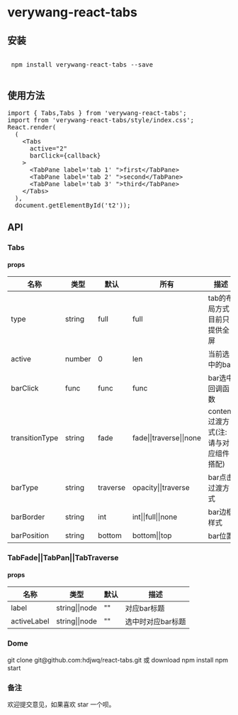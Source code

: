 <h1>
 verywang-react-tabs
</h1>
<h2>
安装
</h2>
<div class="highlight highlight-source-js">
<pre>
<span class="pl-smi">
 npm install verywang-react-tabs --save
</span>
</pre>
</div>
<h2>
 使用方法
</h2>
<div class="highlight highlight-source-js">
<pre>
<span class="pl-k">import</span> { <span class="pl-smi">Tabs</span>,<span class="pl-smi">Tabs</span> } <span class="pl-k">from</span><span class="pl-s"><span class="pl-pds"> '</span>verywang-react-tabs<span class="pl-pds">'</span></span>;
<span class="pl-k">import </span><span class="pl-k">from</span><span class="pl-s"><span class="pl-pds"> '</span>verywang-react-tabs/style/index.css<span class="pl-pds">'</span></span>;
<span class="pl-smi">React</span>.<span class="pl-en">render</span>(
  (
    <span class="pl-k">&lt;</span>Tabs
      active<span class="pl-k">=</span><span class="pl-s"><span class="pl-pds">"</span>2<span class="pl-pds">"</span></span>
      barClick<span class="pl-k">=</span>{callback}
    <span class="pl-k">&gt;</span>
      <span class="pl-k">&lt;</span>TabPane label<span class="pl-k">=</span><span class="pl-s"><span class="pl-pds">'</span>tab 1<span class="pl-pds">'</span></span> <span class="pl-pds">"</span></span><span class="pl-k">&gt;</span>first<span class="pl-k">&lt;</span><span class="pl-k">/</span>TabPane<span class="pl-k">&gt;</span>
      <span class="pl-k">&lt;</span>TabPane label<span class="pl-k">=</span><span class="pl-s"><span class="pl-pds">'</span>tab 2<span class="pl-pds">'</span></span> <span class="pl-pds">"</span></span><span class="pl-k">&gt;</span>second<span class="pl-k">&lt;</span><span class="pl-k">/</span>TabPane<span class="pl-k">&gt;</span>
      <span class="pl-k">&lt;</span>TabPane label<span class="pl-k">=</span><span class="pl-s"><span class="pl-pds">'</span>tab 3<span class="pl-pds">'</span></span> <span class="pl-pds">"</span></span><span class="pl-k">&gt;</span>third<span class="pl-k">&lt;</span><span class="pl-k">/</span>TabPane<span class="pl-k">&gt;</span>
    <span class="pl-k">&lt;</span><span class="pl-k">/</span>Tabs<span class="pl-k">&gt;</span>
  ),
  <span class="pl-c1">document</span>.<span class="pl-c1">getElementById</span>(<span class="pl-s"><span class="pl-pds">'</span>t2<span class="pl-pds">'</span></span>));
</pre>
</div>
<h2>
 API
</h2>
<h3>Tabs</h3>
<h4>props</h4>
<table>
<thead>
    <tr>
        <th>名称</th>
        <th>类型</th>
        <th>默认</th>
        <th>所有</th>
        <th>描述</th>
    </tr>
    </thead>
    <tbody>
    <tr><td>type</td><td>string</td><td>full</td><td>full</td><td>tab的布局方式目前只提供全屏</td></tr>
    <tr><td>active</td><td>number</td><td>0</td><td>len</td><td>当前选中的bar</td></tr>
    <tr><td>barClick</td><td>func</td><td>func</td><td>func</td><td>bar选中回调函数</td></tr>
    <tr><td>transitionType</td><td>string</td><td>fade</td><td>fade||traverse||none</td><td>content过渡方式(注:请与对应组件搭配)</td></tr>
    <tr><td>barType</td><td>string</td><td>traverse</td><td>opacity||traverse</td><td>bar点击过渡方式</td></tr>
    <tr><td>barBorder</td><td>string</td><td>int</td><td>int||full||none</td><td>bar边框样式</td></tr>
    <tr><td>barPosition</td><td>string</td><td>bottom</td><td>bottom||top</td><td>bar位置</td></tr>
    </tbody>
</table>
<h3>TabFade||TabPan||TabTraverse</h3>
<h4>props</h4>
<table>
<thead>
    <tr>
        <th>名称</th>
        <th>类型</th>
        <th>默认</th>
        <th>描述</th>
    </tr>
    </thead>
    <tbody>
    <tr><td>label</td><td>string||node</td><td>""</td><td>对应bar标题</td></tr>
    <tr><td>activeLabel</td><td>string||node</td><td>""</td><td>选中时对应bar标题</td></tr>
    </tbody>
</table>
<h3>Dome</h3>
<span class="pl-smi">
 git clone git@github.com:hdjwq/react-tabs.git 或 download
 npm install
 npm start
</span>
<h3>备注</h3>
<span class="pl-smi">
 欢迎提交意见，如果喜欢 star 一个呗。
</span>